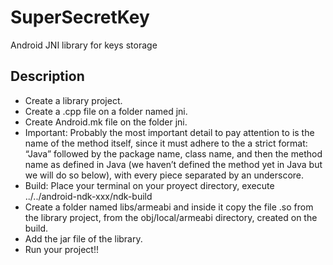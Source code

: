SuperSecretKey
==============

Android JNI library for keys storage

Description
-----------
* Create a library project.
* Create a .cpp file on a folder named jni.
* Create Android.mk file on the folder jni.
* Important:
Probably the most important detail to pay attention to is the name of the method itself, since it must adhere to the a strict format: “Java” followed by the package name, class name, and then the method name as defined in Java (we haven’t defined the method yet in Java but we will do so below), with every piece separated by an underscore.
* Build: 
Place your terminal on your proyect directory, execute ../../android-ndk-xxx/ndk-build
* Create a folder named libs/armeabi and inside it copy the file .so from the library project, from the obj/local/armeabi directory, created on the build.
* Add the jar file of the library.
* Run your project!!

